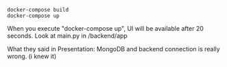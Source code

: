 ```
docker-compose build
docker-compose up
```

When you execute "docker-compose up", UI will be available after 20 seconds. Look at  main.py in /backend/app

What they said in Presentation:
    MongoDB and backend connection is really wrong. (i knew it)